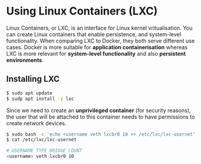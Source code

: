 # Using Linux Containers (LXC)
Linux Containers, or LXC, is an interface for Linux kernel vritualisation. You can create Linux containers that enable persistence, and system-level functionality. When comparing LXC to Docker, they both serve different use cases. Docker is more suitable for **application containerisation** whereas LXC is more relevant for **system-level functionality** and also **persistent environments**.

## Installing LXC
```bash
$ sudo apt update
$ sudp apt install -y lxc
```

Since we need to create an **unprivileged container** (for security reasons), the user that will be attached to this container needs to have permissions to create network devices.

```bash
$ sudo bash -c 'echo <username veth lxcbr0 10 >> /etc/lxc/lxc-usernet'
$ cat /etc/lxc/lxc-usernet

# USERNAME TYPE BRIDGE COUNT
<username> veth lxcbr0 10
```
